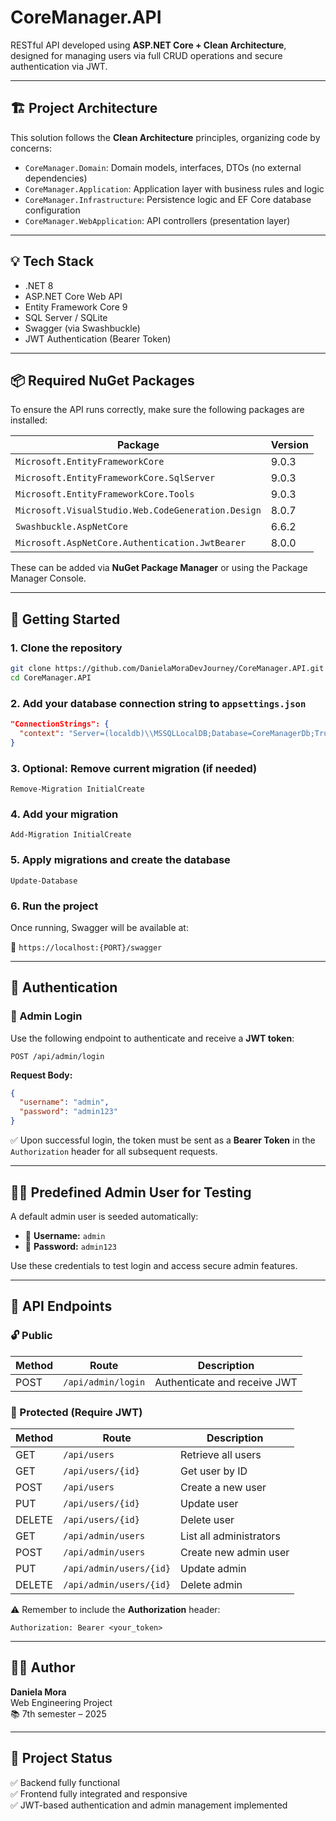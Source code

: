 ﻿# CoreManager.API

RESTful API developed using **ASP.NET Core + Clean Architecture**, designed for managing users via full CRUD operations and secure authentication via JWT.

---

## 🏗 Project Architecture

This solution follows the **Clean Architecture** principles, organizing code by concerns:

- `CoreManager.Domain`: Domain models, interfaces, DTOs (no external dependencies)
- `CoreManager.Application`: Application layer with business rules and logic
- `CoreManager.Infrastructure`: Persistence logic and EF Core database configuration
- `CoreManager.WebApplication`: API controllers (presentation layer)

---

## 💡 Tech Stack

- .NET 8
- ASP.NET Core Web API
- Entity Framework Core 9
- SQL Server / SQLite
- Swagger (via Swashbuckle)
- JWT Authentication (Bearer Token)

---

## 📦 Required NuGet Packages

To ensure the API runs correctly, make sure the following packages are installed:

| Package | Version |
|--------|---------|
| `Microsoft.EntityFrameworkCore` | 9.0.3 |
| `Microsoft.EntityFrameworkCore.SqlServer` | 9.0.3 |
| `Microsoft.EntityFrameworkCore.Tools` | 9.0.3 |
| `Microsoft.VisualStudio.Web.CodeGeneration.Design` | 8.0.7 |
| `Swashbuckle.AspNetCore` | 6.6.2 |
| `Microsoft.AspNetCore.Authentication.JwtBearer` | 8.0.0 |

These can be added via **NuGet Package Manager** or using the Package Manager Console.

---

## 🚀 Getting Started

### 1. Clone the repository

```bash
git clone https://github.com/DanielaMoraDevJourney/CoreManager.API.git
cd CoreManager.API
```

### 2. Add your database connection string to `appsettings.json`

```json
"ConnectionStrings": {
  "context": "Server=(localdb)\\MSSQLLocalDB;Database=CoreManagerDb;Trusted_Connection=True;"
}
```

### 3. Optional: Remove current migration (if needed)

```
Remove-Migration InitialCreate
```

### 4. Add your migration

```
Add-Migration InitialCreate
```

### 5. Apply migrations and create the database

```
Update-Database
```

### 6. Run the project

Once running, Swagger will be available at:

📍 `https://localhost:{PORT}/swagger`

---

## 🔐 Authentication

### 🔑 Admin Login

Use the following endpoint to authenticate and receive a **JWT token**:

```http
POST /api/admin/login
```

**Request Body:**
```json
{
  "username": "admin",
  "password": "admin123"
}
```

✅ Upon successful login, the token must be sent as a **Bearer Token** in the `Authorization` header for all subsequent requests.

---

## 👩‍💻 Predefined Admin User for Testing

A default admin user is seeded automatically:

- 👤 **Username:** `admin`
- 🔐 **Password:** `admin123`

Use these credentials to test login and access secure admin features.

---

## 📡 API Endpoints

### 🔓 Public
| Method | Route | Description |
|--------|-------|-------------|
| POST | `/api/admin/login` | Authenticate and receive JWT |

### 🔐 Protected (Require JWT)
| Method | Route | Description |
|--------|-------|-------------|
| GET | `/api/users` | Retrieve all users |
| GET | `/api/users/{id}` | Get user by ID |
| POST | `/api/users` | Create a new user |
| PUT | `/api/users/{id}` | Update user |
| DELETE | `/api/users/{id}` | Delete user |
| GET | `/api/admin/users` | List all administrators |
| POST | `/api/admin/users` | Create new admin user |
| PUT | `/api/admin/users/{id}` | Update admin |
| DELETE | `/api/admin/users/{id}` | Delete admin |

⚠️ Remember to include the **Authorization** header:
```http
Authorization: Bearer <your_token>
```

---

## 👩‍💻 Author

**Daniela Mora**  
Web Engineering Project  
📚 7th semester – 2025

---

## 📌 Project Status

✅ Backend fully functional  
✅ Frontend fully integrated and responsive  
✅ JWT-based authentication and admin management implemented
